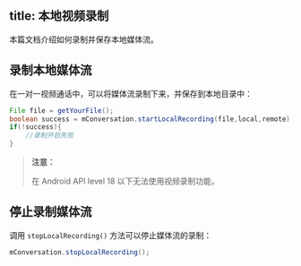 title: 本地视频录制
---

本篇文档介绍如何录制并保存本地媒体流。

 
## 录制本地媒体流

在一对一视频通话中，可以将媒体流录制下来，并保存到本地目录中：

```java
File file = getYourFile();
boolean success = mConversation.startLocalRecording(file,local,remote);
if(!success){
    //录制开启失败
}
```

<blockquote class="warning">
  <p><strong>注意：</strong></p>

在 Android API level 18 以下无法使用视频录制功能。

</blockquote>


## 停止录制媒体流

调用 `stopLocalRecording()` 方法可以停止媒体流的录制：

```java
mConversation.stopLocalRecording();
```

